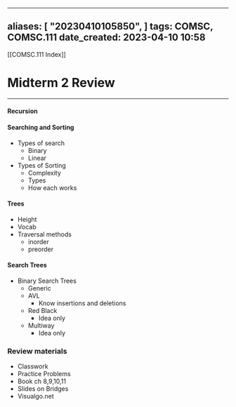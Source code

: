 
---
aliases: [ "20230410105850",  ]
tags: COMSC, COMSC.111
date_created: 2023-04-10 10:58
---
[[COMSC.111 Index]]
# Midterm 2 Review
---
#### Recursion
#### Searching and Sorting
- Types of search
	- Binary
	- Linear
- Types of Sorting
	- Complexity
	- Types
	- How each works
#### Trees
- Height
- Vocab
- Traversal methods
	- inorder
	- preorder
#### Search Trees
- Binary Search Trees
	- Generic
	- AVL
		- Know insertions and deletions
	- Red Black
		- Idea only
	- Multiway
		- Idea only

### Review materials
- Classwork
- Practice Problems
- Book ch 8,9,10,11
- Slides on Bridges
- Visualgo.net
